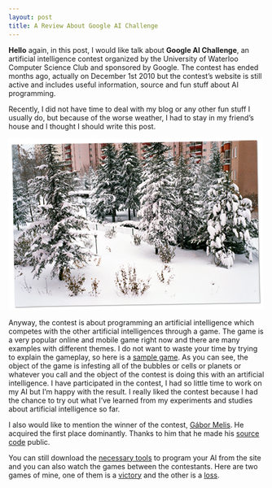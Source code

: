 ```yaml
---
layout: post
title: A Review About Google AI Challenge
---
```

**Hello** again, in this post, I would like talk about **Google AI Challenge**, an artificial intelligence contest organized by the University of Waterloo Computer Science Club and sponsored by Google. The contest has ended months ago, actually on December 1st 2010 but the contest’s website is still active and includes useful information, source and fun stuff about AI programming.

Recently, I did not have time to deal with my blog or any other fun stuff I usually do, but because of the worse weather, I had to stay in my friend’s house and I thought I should write this post.

![Alt text](/assets/google_ai_challenge.jpg)  

Anyway, the contest is about programming an artificial intelligence which competes with the other artificial intelligences through a game. The game is a very popular online and mobile game right now and there are many examples with different themes. I do not want to waste your time by trying to explain the gameplay, so here is a [sample game](http://armorgames.com/play/2675/phage-wars). As you can see, the object of the game is infesting all of the bubbles or cells or planets or whatever you call and the object of the contest is doing this with an artificial intelligence. I have participated in the contest, I had so little time to work on my AI but I’m happy with the result. I really liked the contest because I had the chance to try out what I’ve learned from my experiments and studies about artificial intelligence so far.

I also would like to mention the winner of the contest, [Gábor Melis](http://quotenil.com). He acquired the first place dominantly. Thanks to him that he made his [source code](http://quotenil.com/git/?p=planet-wars.git) public.

You can still download the [necessary tools](http://ai-contest.com/starter_packages.php) to program your AI from the site and you can also watch the games between the contestants. Here are two games of mine, one of them is a [victory](http://ai-contest.com/visualizer.php?game_id=9453971) and the other is a [loss](http://ai-contest.com/visualizer.php?game_id=9452555).